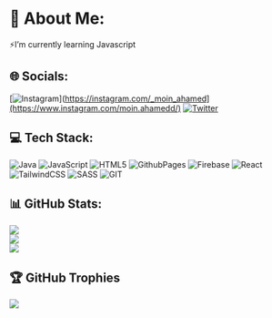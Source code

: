 # 💫 About Me:
⚡I’m currently learning Javascript

## 🌐 Socials:
[![Instagram]([https://img.shields.io/badge/Instagram-%23E4405F.svg?logo=Instagram&logoColor=white)](https://instagram.com/_moin_ahamed](https://www.instagram.com/moin.ahamedd/) [![Twitter](https://img.shields.io/badge/Twitter-%231DA1F2.svg?logo=Twitter&logoColor=white)](https://twitter.com/ahamed_just) 

## 💻 Tech Stack:
![Java](https://img.shields.io/badge/java-%23ED8B00.svg?style=for-the-badge&logo=openjdk&logoColor=white) ![JavaScript](https://img.shields.io/badge/javascript-%23323330.svg?style=for-the-badge&logo=javascript&logoColor=%23F7DF1E) ![HTML5](https://img.shields.io/badge/html5-%23E34F26.svg?style=for-the-badge&logo=html5&logoColor=white) ![GithubPages](https://img.shields.io/badge/github%20pages-121013?style=for-the-badge&logo=github&logoColor=white) ![Firebase](https://img.shields.io/badge/firebase-%23039BE5.svg?style=for-the-badge&logo=firebase) ![React](https://img.shields.io/badge/react-%2320232a.svg?style=for-the-badge&logo=react&logoColor=%2361DAFB) ![TailwindCSS](https://img.shields.io/badge/tailwindcss-%2338B2AC.svg?style=for-the-badge&logo=tailwind-css&logoColor=white) ![SASS](https://img.shields.io/badge/SASS-hotpink.svg?style=for-the-badge&logo=SASS&logoColor=white) ![GIT](https://img.shields.io/badge/Git-fc6d26?style=for-the-badge&logo=git&logoColor=white)
## 📊 GitHub Stats:
![](https://github-readme-stats.vercel.app/api?username=Aham3d&theme=city_light&hide_border=false&include_all_commits=false&count_private=false)<br/>
![](https://github-readme-streak-stats.herokuapp.com/?user=Aham3d&theme=city_light&hide_border=false)<br/>
![](https://github-readme-stats.vercel.app/api/top-langs/?username=Aham3d&theme=city_light&hide_border=false&include_all_commits=false&count_private=false&layout=compact)

## 🏆 GitHub Trophies
![](https://github-profile-trophy.vercel.app/?username=Aham3d&theme=radical&no-frame=false&no-bg=true&margin-w=4)
